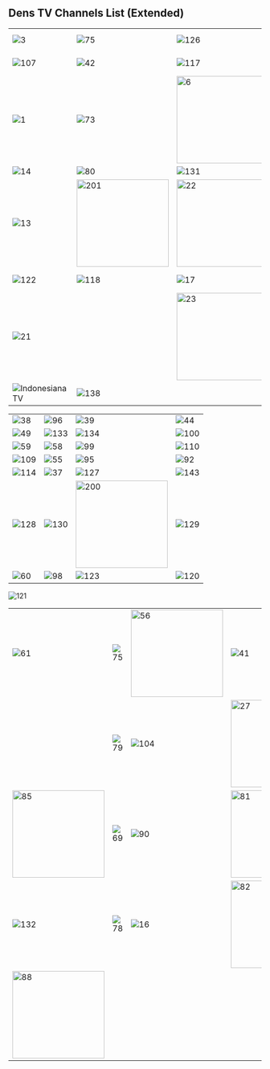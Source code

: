 ## Dens TV Channels List (Extended)
| | | | |
-- | -- | -- | -- |
![3](https://github.com/user-attachments/assets/1e22cec5-d55c-4b65-b81b-31bf61b31a24)|![75](https://github.com/user-attachments/assets/128730bf-5216-4bce-83c0-9e39790f2323)|![126](https://github.com/user-attachments/assets/dce0be66-8eac-43c9-8349-c77240d394ee)|![202](https://github.com/user-attachments/assets/c1f9eb4d-51b5-4749-b034-5f06046f75dd)
![107](https://github.com/user-attachments/assets/ae9c0a83-5ff7-4454-a8a4-bbd337939c27)|![42](https://github.com/user-attachments/assets/9a4cf684-db28-40ed-b988-d367f26cb66c)|![117](https://github.com/user-attachments/assets/19581afc-1f1e-4273-9d14-fe80cb9dea01)|![102](https://github.com/user-attachments/assets/d9bc9903-b1b0-4c94-a435-15ad0dab0406)
![1](https://github.com/user-attachments/assets/600662ee-8145-4731-9642-89bc4bd8dc35)|![73](https://github.com/user-attachments/assets/592be2ae-ea34-48d9-86ed-625a53daa312)|<img width="183" height="174" alt="6" src="https://github.com/user-attachments/assets/9043c46a-8bbc-4aab-b23b-7e041bc4f81d" />|![7](https://github.com/user-attachments/assets/71b001b4-d444-4655-a1b7-0783bea2feff)
![14](https://github.com/user-attachments/assets/256b56ac-c8b9-478e-93e4-84fae04dfc35)|![80](https://github.com/user-attachments/assets/2d1d85da-b895-449d-a573-3edd141bc813)|![131](https://github.com/user-attachments/assets/657fadc1-eb19-4cd9-9eba-8a7201ef5acc)|![8](https://github.com/user-attachments/assets/31bbf2ae-2af9-4f48-b8b9-cab45a847c3c)
![13](https://github.com/user-attachments/assets/fcefc8eb-8f39-4c9c-a35b-a45c792fa52c)|<img width="183" height="174" alt="201" src="https://github.com/user-attachments/assets/4f2220b1-c522-47b0-b921-dd25ba3104a1" />|<img width="183" height="174" alt="22" src="https://github.com/user-attachments/assets/18d22e76-10b3-4533-9f3d-571f803a6328" />|![94](https://github.com/user-attachments/assets/8c860c39-63b8-4bbe-bbdd-fc93c2426cb3)
![122](https://github.com/user-attachments/assets/d5a15479-7d0d-45ab-938f-56c3dbf091e2)|![118](https://github.com/user-attachments/assets/9cc21d1e-44bf-47a4-91f7-47aafebec864)|![17](https://github.com/user-attachments/assets/42c5cf63-9dfe-470d-ba50-6243c699ae76)|![112](https://github.com/user-attachments/assets/36dad2fc-be23-4306-b202-9600a587f293)
![21](https://github.com/user-attachments/assets/8f00b9e7-9a42-42fc-871e-67b42f09f784)||<img width="183" height="174" alt="23" src="https://github.com/user-attachments/assets/f298c0c2-b8f7-45cc-8ac1-daab08c9ca28" />|![137](https://github.com/user-attachments/assets/59329dbc-66eb-47bd-8d66-662817931c3b)
![IndonesianaTV](https://github.com/user-attachments/assets/de491eb9-64e1-42ce-97a5-f64f7845184b)|![138](https://github.com/user-attachments/assets/6d07f784-c1ca-49df-ae61-023719adf1f5)

| | | | |
-- | -- | -- | --
![38](https://github.com/user-attachments/assets/58d1ebd3-bd27-4a66-a035-9c51b5d0dc04)|![96](https://github.com/user-attachments/assets/8ab4b603-50c2-44bb-ba91-dd0a30bc64cc)|![39](https://github.com/user-attachments/assets/50d45403-b674-4e1f-95d8-e8f8e8b085ab)|![44](https://github.com/user-attachments/assets/f12015ac-8a25-4ff3-83e9-6a1944423fcb)
![49](https://github.com/user-attachments/assets/91b854c7-285f-45f2-9d33-2f5d190fef75)|![133](https://github.com/user-attachments/assets/46ba8735-5cb2-4813-8262-2318c736e395)|![134](https://github.com/user-attachments/assets/b4de5dda-58d5-4e20-83e1-a8a58a76f198)|![100](https://github.com/user-attachments/assets/c032029b-bec3-4714-baf2-e8acf9501536)
![59](https://github.com/user-attachments/assets/08c0b94d-87f5-4f53-becb-0e01bf5e78cf)|![58](https://github.com/user-attachments/assets/09812767-4358-4d7b-b931-ad829d7e3ca5)|![99](https://github.com/user-attachments/assets/babcb206-aad4-4f3c-811d-5b055ef92540)|![110](https://github.com/user-attachments/assets/c1d26fe8-3188-479f-a889-41c976d5477e)
![109](https://github.com/user-attachments/assets/fc3f4fa4-54ba-463c-a177-c8a2cbba46f3)|![55](https://github.com/user-attachments/assets/382293cc-ab4f-405c-a118-4c4aa333434a)|![95](https://github.com/user-attachments/assets/245e855e-4bc9-4bf4-b028-725edf723608)|![92](https://github.com/user-attachments/assets/34822f97-54a5-475b-a3c1-601188a57296)
![114](https://github.com/user-attachments/assets/9204f619-e3fb-4d23-a564-895ea2d49a4f)|![37](https://github.com/user-attachments/assets/06feee24-5e4c-4ce2-b940-98d047880cb8)|![127](https://github.com/user-attachments/assets/83fc8bb7-bf61-4359-bc08-86e96a487c8f)|![143](https://github.com/user-attachments/assets/4977a261-99c3-4758-872f-0fb5ad95e7ec)
![128](https://github.com/user-attachments/assets/76fc188a-7974-486d-9b40-92b89d499cee)|![130](https://github.com/user-attachments/assets/44ca95ce-ee94-4442-ab37-8a105e01c4ae)|<img width="183" height="174" alt="200" src="https://github.com/user-attachments/assets/5498fc9e-9c79-488f-bb8c-882bb02e56f7" />|![129](https://github.com/user-attachments/assets/2e00b645-d1ed-4deb-aad5-8f598c31de1c)
![60](https://github.com/user-attachments/assets/3b017f6a-6fc6-4d3f-9fcf-f1fb6c1a503f)|![98](https://github.com/user-attachments/assets/2a08833f-6234-43b6-b1ac-205c153fc54b)|![123](https://github.com/user-attachments/assets/74ac9586-3fa4-4f5b-96fb-43b2dbb46214)|![120](https://github.com/user-attachments/assets/ca68d5ef-eac2-4f86-ba8e-c68226928e6f)
![121](https://github.com/user-attachments/assets/ac166c8e-9456-4ed9-8237-cf4632b3b797)

| | | | |
-- | -- | -- | --
![61](https://github.com/user-attachments/assets/e84a3ed2-01d9-44ff-ac4c-9bd163ab2bbf)|![75](https://github.com/user-attachments/assets/2f85d81b-bb45-4c6a-9cfe-d1aa7a12e058)|<img width="183" height="174" alt="56" src="https://github.com/user-attachments/assets/2da02c39-3313-470b-b780-7267b46791d4" />|![41](https://github.com/user-attachments/assets/93b63ead-5f17-4e4d-a393-152469341ff2)
||![79](https://github.com/user-attachments/assets/e1a26d32-578d-475a-aa26-e2a88f398344)|![104](https://github.com/user-attachments/assets/1d82e0a3-4b4d-4d1f-bf60-62ae9abfb04b)|<img width="183" height="174" alt="27" src="https://github.com/user-attachments/assets/85e32cad-e4e3-4f7c-be56-3d0d8a51b065" />
<img width="183" height="174" alt="85" src="https://github.com/user-attachments/assets/bd4b9725-8b0f-4286-a7bd-778a3bb48e62" />|![69](https://github.com/user-attachments/assets/5e10d6e7-54ec-40a6-989e-24913d3f27f1)|![90](https://github.com/user-attachments/assets/a0008187-a814-47a7-83f7-c5d8d6a465cb)|<img width="183" height="174" alt="81" src="https://github.com/user-attachments/assets/c0374299-1f38-4b4b-aa21-ec20e05103d8" />
![132](https://github.com/user-attachments/assets/99dfc0a1-4b81-4e30-89d8-7c9cd7282162)|![78](https://github.com/user-attachments/assets/0a95e381-c5a8-4737-bbe3-a97fe30380d9)|![16](https://github.com/user-attachments/assets/333e9541-f3e7-475d-8801-b5d25e86e42d)|<img width="183" height="174" alt="82" src="https://github.com/user-attachments/assets/47b5347a-e56a-4a5e-b641-ea0b8bd801e0" />
<img width="183" height="174" alt="88" src="https://github.com/user-attachments/assets/61a8084b-c228-4a92-8668-16d22e28c72d" />|

